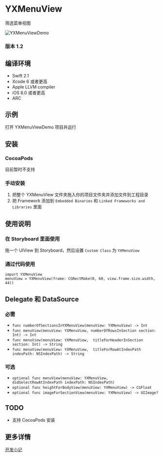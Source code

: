 # YXMenuView

筛选菜单视图

![YXMenuViewDemo](http://windisco.qiniudn.com/YXMenuViewDemo.gif)

### 版本 1.2

## 编译环境
* Swift 2.1
* Xcode 6 或者更高
* Apple LLVM compiler
* iOS 8.0 或者更高
* ARC

## 示例

打开 YXMenuViewDemo 项目并运行

## 安装

### CocoaPods

目前暂时不支持

### 手动安装

1. 把整个 YXMenuVIew 文件夹拖入你的项目文件夹并添加文件到工程目录
2. 把 Framework 添加到 `Embedded Binaries` 和 `Linked Frameworks and Libraries` 里面

## 使用说明

### 在 Storyboard 里面使用

拖一个 UIView 到 Storyboard，然后设置 `Custom Class` 为 `YXMenuView`

### 通过代码使用

```
import YXMenuView
menuView = YXMenuView(frame: CGRectMake(0, 60, view.frame.size.width, 44))
```

## Delegate 和 DataSource

### 必需

* `func numberOfSectionsInYXMenuView(menuView: YXMenuView) -> Int`
* `func menuView(menuView: YXMenuView, numberOfRowsInSection section: Int) -> Int`
* `func menuView(menuView: YXMenuView,  titleForHeaderInSection section: Int) -> String`
* `func menuView(menuView: YXMenuView,  titleForRowAtIndexPath indexPath: NSIndexPath) -> String`

### 可选

* `optional func menuView(menuView: YXMenuView, didSelectRowAtIndexPath indexPath: NSIndexPath)`
* `optional func heightForBodyView(menuView: YXMenuView) -> CGFloat`
* `optional func imageForSectionView(menuView: YXMenuView) -> UIImage?`


## TODO

* 支持 CocoaPods 安装

## 更多详情

[开发小记](https://blog.windisco.com/yxmenuview/)

